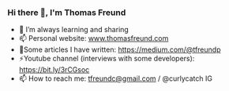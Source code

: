 ### Hi there 👋, I'm Thomas Freund


- 🌱 I’m always learning and sharing
- 📫 Personal website: www.thomasfreund.com
- 💬Some articles I have written: https://medium.com/@tfreundp
- ⚡Youtube channel (interviews with some developers): https://bit.ly/3rCGsoc
- 📫 How to reach me:  tfreundc@gmail.com / @curlycatch IG


<!--
**themanfred/themanfred** is a ✨ _special_ ✨ repository because its `README.md` (this file) appears on your GitHub profile.

Here are some ideas to get you started:

- 🔭 I’m currently working on ...
- 🌱 I’m currently learning ...
- 👯 I’m looking to collaborate on ...
- 🤔 I’m looking for help with ...
- 💬 Ask me about ...
- 📫 How to reach me: ...
- 😄 Pronouns: ...
- ⚡ Fun fact: ...
-->
